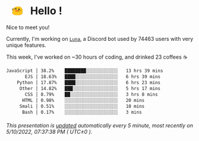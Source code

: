 <h1>   <img src="./spoink.gif" style="vertical-align:middle;" width="30px">   Hello ! </h1>

Nice to meet you!

Currently, I'm working on <a href='https://github.com/Asgarrrr/Luna'>`Luna`</a>, a Discord bot used by 74463 users with very unique features.

This week, I've worked on ~30 hours of coding, and drinked 23 coffees ☕

```
JavaScript │ 38.2%    ████████░░░░░░░░░░░░   13 hrs 39 mins
       EJS │ 18.63%   ████░░░░░░░░░░░░░░░░   6 hrs 39 mins
    Python │ 17.87%   ████░░░░░░░░░░░░░░░░   6 hrs 23 mins
     Other │ 14.82%   ███░░░░░░░░░░░░░░░░░   5 hrs 17 mins
       CSS │ 8.79%    ██░░░░░░░░░░░░░░░░░░   3 hrs 8 mins
      HTML │ 0.98%    ░░░░░░░░░░░░░░░░░░░░   20 mins
     Smali │ 0.51%    ░░░░░░░░░░░░░░░░░░░░   10 mins
      Bash │ 0.17%    ░░░░░░░░░░░░░░░░░░░░   3 mins
```

###### This presentation is [updated](https://github.com/Asgarrrr) automatically every 5 minute, most recently on 5/10/2022, 07:37:38 PM ( UTC±0 ).